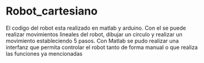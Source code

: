 # Robot_cartesiano
El codigo del robot esta realizado en matlab y arduino. Con el se puede realizar movimientos lineales del robot, dibujar un circulo y realizar un movimiento estableciendo 5 pasos.
Con Matlab se pudo realizar una interfanz que permita controlar el robot tanto de forma manual o que realiza las funciones ya mencionadas 
